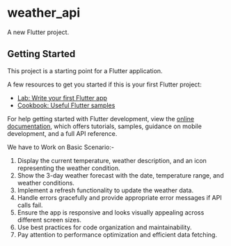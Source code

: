 # weather_api

A new Flutter project.

## Getting Started

This project is a starting point for a Flutter application.

A few resources to get you started if this is your first Flutter project:

- [Lab: Write your first Flutter app](https://docs.flutter.dev/get-started/codelab)
- [Cookbook: Useful Flutter samples](https://docs.flutter.dev/cookbook)

For help getting started with Flutter development, view the
[online documentation](https://docs.flutter.dev/), which offers tutorials,
samples, guidance on mobile development, and a full API reference.

We have to Work on Basic Scenario:-
1. Display the current temperature, weather description, and an icon representing the weather
   condition.
2. Show the 3-day weather forecast with the date, temperature range, and weather conditions.
3. Implement a refresh functionality to update the weather data.
4. Handle errors gracefully and provide appropriate error messages if API calls fail.
5. Ensure the app is responsive and looks visually appealing across different screen sizes.
6. Use best practices for code organization and maintainability.
7. Pay attention to performance optimization and efficient data fetching.
